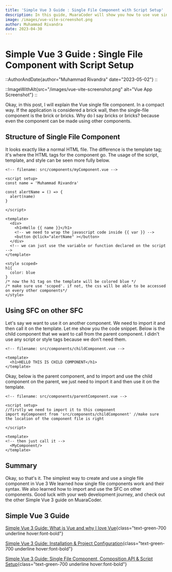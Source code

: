 ```yaml
---
title: 'Simple Vue 3 Guide : Single File Component with Script Setup'
description: In this guide, MuaraCoder will show you how to use vue single file compoent with composition API and Script Setup in simple way. 
image: /images/vue-vite-screenshot.png
author: Muhammad Rivandra
date: 2023-04-30
---
```


# Simple Vue 3 Guide : Single File Component with Script Setup

::AuthorAndDate{author="Muhammad Rivandra" date="2023-05-02"}
::

::ImageWithAlt{src="/images/vue-vite-screenshot.png" alt="Vue App Screenshot"}
::

Okay, in this post, I will explain the Vue single file component. In a compact way. If the application is considered a brick wall, then the single-file component is the brick or bricks. Why do I say bricks or bricks? because even the component can be made using other components.

## Structure of Single File Component

It looks exactly like a normal HTML file. The difference is the template tag; it's where the HTML tags for the component go. The usage of the script, template, and style can be seen more fully below.

```vue
<!-- filename: src/components/myComponent.vue -->

<script setup>
const name = 'Muhammad Rivandra'

const alertName = () => {
  alert(name)
}

</script>

<template>
  <div>
    <h1>Hello {{ name }}</h1>
    <!-- we need to wrap the javascript code inside {{ var }} -->
    <button @click="alertName" ></button>
  </div>
  <!-- we can just use the variable or function declared on the script -->
</template>

<style scoped> 
h1{
  color: blue
}
/* now the h1 tag on the template will be colored blue */
/* make sure use 'scoped'. if not, the css will be able to be accessed on every other components*/
</style>
```

## Using SFC on other SFC

Let's say we want to use it on another component. We need to import it and then call it on the template. Let me show you the code snippet. Below is the child component that we want to call from the parent component. I didn't use any script or style tags because we don't need them.

```vue
<!-- filename: src/components/childComponent.vue -->

<template>
  <h1>HELLO THIS IS CHILD COMPONENT</h1>
</template>

```

Okay, below is the parent component, and to import and use the child component on the parent, we just need to import it and then use it on the template.

```vue
<!-- filename: src/components/parentComponent.vue -->

<script setup>
//firstly we need to import it to this component
import myComponent from 'src/components/childComponent' //make sure the location of the component file is right 

</script>

<template>
<!-- then just call it -->
  <MyComponent/>
</template>

```


## Summary

Okay, so that's it. The simplest way to create and use a single file component in Vue 3 We learned how single file components work and their syntax. We also learned how to import and use the SFC on other components. Good luck with your web development journey, and check out the other Simple Vue 3 guide on MuaraCoder.


## Simple Vue 3 Guide
[Simple Vue 3 Guide: What is Vue and why I love Vue](/front-end/what-is-vue-and-why-i-love-it){class="text-green-700 underline hover:font-bold"}

[Simple Vue 3 Guide: Installation & Project Configuration](/front-end/vue-installation-and-project-configuration){class="text-green-700 underline hover:font-bold"}

[Simple Vue 3 Guide: Single File Component, Composition API & Script Setup](/front-end/vue-sfc){class="text-green-700 underline hover:font-bold"}

<!-- [Simple Vue 3 Guide: Intro to Vue Router](/){class="text-green-700 underline hover:font-bold"}

[Simple Vue 3 Guide: Deploying Free on Netlify](/){class="text-green-700 underline hover:font-bold"}
 -->
